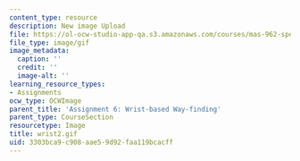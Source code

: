 ```yaml
---
content_type: resource
description: New image Upload
file: https://ol-ocw-studio-app-qa.s3.amazonaws.com/courses/mas-962-special-topics-new-textiles-spring-2010/3303bca9c908aae59d92faa119bcacff_wrist2.gif
file_type: image/gif
image_metadata:
  caption: ''
  credit: ''
  image-alt: ''
learning_resource_types:
- Assignments
ocw_type: OCWImage
parent_title: 'Assignment 6: Wrist-based Way-finding'
parent_type: CourseSection
resourcetype: Image
title: wrist2.gif
uid: 3303bca9-c908-aae5-9d92-faa119bcacff
---
```

